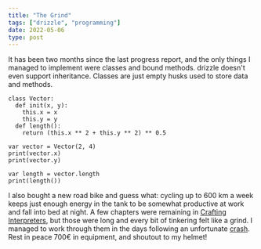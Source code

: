 ```yaml
---
title: "The Grind"
tags: ["drizzle", "programming"]
date: 2022-05-06
type: post
---
```

It has been two months since the last progress report, and the only things I managed to implement were classes and bound methods. drizzle doesn't even support inheritance. Classes are just empty husks used to store data and methods.

```drizzle
class Vector:
  def init(x, y):
    this.x = x
    this.y = y
  def length():
    return (this.x ** 2 + this.y ** 2) ** 0.5

var vector = Vector(2, 4)
print(vector.x)
print(vector.y)

var length = vector.length
print(length())
```

I also bought a new road bike and guess what: cycling up to 600 km a week keeps just enough energy in the tank to be somewhat productive at work and fall into bed at night. A few chapters were remaining in [Crafting Interpreters](https://www.craftinginterpreters.com/), but those were long and every bit of tinkering felt like a grind. I managed to work through them in the days following an unfortunate [crash](https://www.strava.com/activities/7065053419). Rest in peace 700€ in equipment, and shoutout to my helmet!
